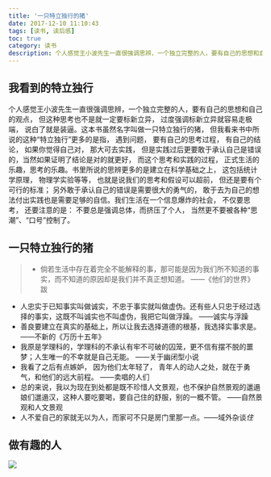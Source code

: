 ```yaml
---
title: '一只特立独行的猪'
date: 2017-12-10 11:10:43
tags: [读书, 读后感]
toc: true
category: 读书
description: 个人感觉王小波先生一直很强调思辨，一个独立完整的人，要有自己的思想和自己的观点， 但这种思考也不是就一定要标新立异， 过度强调标新立异就容易走极端， 说白了就是装逼。虽然名字叫做一只特立独行的猪， 但我看来书中所说的这种“特立独行”更多的是指， 遇到问题， 要有自己的思考过程， 有自己的结论， 如果你觉得自己对， 那大可去实践， 但是实践过后更要敢于承认自己是错误的，当然如果证明了结论是对的就更好， 而这个思考和实践的过程， 正式生活的乐趣，思考的乐趣。书里所说的思辨更多的是建立在科学基础之上， 这包括统计学原理， 物理学实验等等， 也就是说我们的思考和假设可以超前， 但还是要有个可行的标准； 另外敢于承认自己的错误是需要很大的勇气的， 敢于去为自己的想法付出实践也是需要足够的自信。我们生活在一个信息爆炸的社会， 不仅要思考， 还要注意的是： 不要总是强调总体，而挤压了个人， 当然更不要被各种“思潮”、“口号”控制了    
---
```


## 我看到的特立独行
个人感觉王小波先生一直很强调思辨，一个独立完整的人，要有自己的思想和自己的观点， 但这种思考也不是就一定要标新立异， 过度强调标新立异就容易走极端， 说白了就是装逼。这本书虽然名字叫做一只特立独行的猪， 但我看来书中所说的这种“特立独行”更多的是指， 遇到问题， 要有自己的思考过程， 有自己的结论， 如果你觉得自己对， 那大可去实践， 但是实践过后更要敢于承认自己是错误的，当然如果证明了结论是对的就更好， 而这个思考和实践的过程， 正式生活的乐趣，思考的乐趣。书里所说的思辨更多的是建立在科学基础之上， 这包括统计学原理， 物理学实验等等， 也就是说我们的思考和假设可以超前， 但还是要有个可行的标准； 另外敢于承认自己的错误是需要很大的勇气的， 敢于去为自己的想法付出实践也是需要足够的自信。我们生活在一个信息爆炸的社会， 不仅要思考， 还要注意的是： 不要总是强调总体，而挤压了个人， 当然更不要被各种“思潮”、“口号”控制了。

## 一只特立独行的猪

> - 倘若生活中存在着完全不能解释的事，那可能是因为我们所不知道的事实，而不知道的原因却是我们并不真正想知道。 ——《他们的世界》 跋
- 人忠实于已知事实叫做诚实，不忠于事实就叫做虚伪。还有些人只忠于经过选择的事实，这既不叫诚实也不叫虚伪，我把它叫做浮躁。 ——诚实与浮躁
- 善良要建立在真实的基础上，所以让我去选择道德的根基，我选择实事求是。 ——不新的《万历十五年》
- 我原是学理科的，学理科的不承认有牢不可破的囚笼，更不信有摆不脱的噩梦；人生唯一的不幸就是自己无能。 ——关于幽闭型小说
- 我看了之后有点嫉妒， 因为他们太年轻了， 青年人的动人之处，就在于勇气，和他们的远大前程。 ——卖唱的人们
- 总的来说，我以为现在到处都是既不珍惜人文景观，也不保护自然景观的邋遢娘们邋遢汉，这种人要吃要喝，要自己住的舒服，别的一概不管。 ——自然景观和人文景观
- 人不爱自己的家就无以为人，而家可不只是房门里那一点。——域外杂谈*住*

## 做有趣的人
![](https://img3.doubanio.com/lpic/s1670642.jpg)


